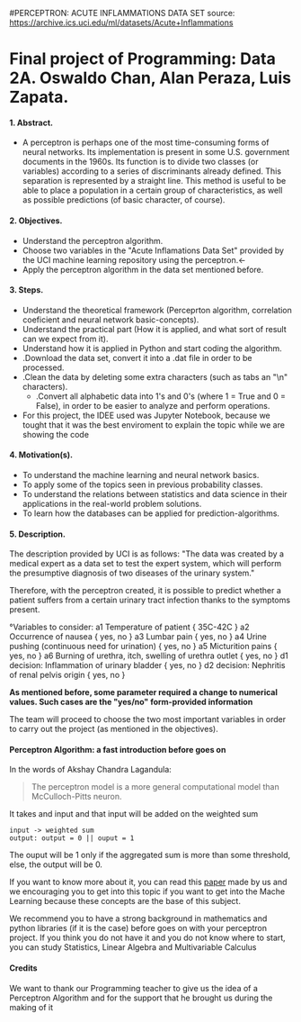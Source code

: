 #PERCEPTRON: ACUTE INFLAMMATIONS DATA SET
source: https://archive.ics.uci.edu/ml/datasets/Acute+Inflammations

# Final project of Programming: Data 2A. Oswaldo Chan, Alan Peraza, Luis Zapata.

#### 1. Abstract.

- A perceptron is perhaps one of the most time-consuming forms of neural networks. Its implementation is present in some U.S. government documents in the 1960s.
Its function is to divide two classes (or variables) according to a series of discriminants already defined. This separation is represented by a straight line. This method is useful to be able to place a population in a certain group of characteristics, as well as possible predictions (of basic character, of course).



#### 2. Objectives.

  - Understand the perceptron algorithm.
  - Choose two variables in the "Acute Inflamations Data Set" provided by the UCI machine learning repository using the perceptron.<-
  - Apply the perceptron algorithm in the data set mentioned before.
 

#### 3. Steps.
 
  - Understand the theoretical framework (Perceprton algorithm, correlation coeficient and neural network basic-concepts).
  - Understand the practical part (How it is applied, and what sort of result can we expect from it).
  - Understand how it is applied in Python and start coding the algorithm.
  - .Download the data set, convert it into a .dat file in order to be processed.
  - .Clean the data by deleting some extra characters (such as tabs an "\n" characters).
    - .Convert all alphabetic data into 1's and 0's (where 1 = True and 0 = False), in order to be easier to analyze and perform operations.
  - For this project, the IDEE used was Jupyter Notebook, because we tought that it was the best enviroment to explain the topic while we are showing the code
 
 
#### 4. Motivation(s).
 
 - To understand the machine learning and neural network basics.
 - To apply some of the topics seen in previous probability classes. 
 - To understand the relations between statistics and data science in their applications in the real-world problem solutions.
 - To learn how the databases can be applied for prediction-algorithms.
  
  
#### 5. Description.

The description provided by UCI is as follows:
"The data was created by a medical expert as a data set to test the expert system, which will perform the presumptive diagnosis of two diseases of the urinary system."

Therefore, with the perceptron created, it is possible to predict whether a patient suffers from a certain urinary tract infection thanks to the symptoms present.

  °Variables to consider:
a1 Temperature of patient { 35C-42C }
a2 Occurrence of nausea { yes, no }
a3 Lumbar pain { yes, no }
a4 Urine pushing (continuous need for urination) { yes, no }
a5 Micturition pains { yes, no }
a6 Burning of urethra, itch, swelling of urethra outlet { yes, no }
d1 decision: Inflammation of urinary bladder { yes, no }
d2 decision: Nephritis of renal pelvis origin { yes, no } 

**As mentioned before, some parameter required a change to numerical values. Such cases are the "yes/no" form-provided information**

The team will proceed to choose the two most important variables in order to carry out the project (as mentioned in the objectives).


#### Perceptron Algorithm: a fast introduction before goes on

In the words of Akshay Chandra Lagandula:

> The perceptron model is a more general computational model than McCulloch-Pitts neuron. 

It takes and input and that input will be added on the weighted sum

```
input -> weighted sum
output: output = 0 || ouput = 1
```
The ouput will be 1 only if the aggregated sum is more than some threshold, else, the output will be 0.

If you want to know more about it, you can read this [paper](https://upy-my.sharepoint.com/personal/st1809131_upy_edu_mx/_layouts/15/onedrive.aspx?id=%2Fpersonal%2Fst1809131%5Fupy%5Fedu%5Fmx%2FDocuments%2FPaper%5FPerceptron%5FFinal%2Epdf&parent=%2Fpersonal%2Fst1809131%5Fupy%5Fedu%5Fmx%2FDocuments&cid=796f9f6a-bfb3-475b-87b0-4081001aeafa) made by us and we encouraging you to get into this topic if you want to get into the Mache Learning because these concepts are the base of this subject.

We recommend you to have a strong background in mathematics and python libraries (if it is the case) before goes on with your perceptron project. If you think you do not have it and you do not know where to start, you can study Statistics, Linear Algebra and Multivariable Calculus


#### Credits

We want to thank our Programming teacher to give us the idea of a Perceptron Algorithm and for the support that he brought us during the making of it







